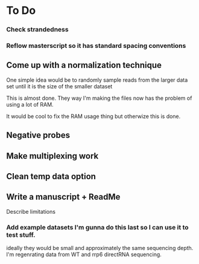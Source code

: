 # To Do

### Check strandedness

### Reflow masterscript so it has standard spacing conventions

## Come up with a normalization technique

One simple idea would be to randomly sample reads from the larger data set until it is the size of the smaller dataset

This is almost done. They way I'm making the files now has the problem of using a lot of RAM.

It would be cool to fix the RAM usage thing but otherwize this is done. 

## Negative probes 

## Make multiplexing work

## Clean temp data option

## Write a manuscript + ReadMe

Describe limitations

### Add example datasets I'm gunna do this last so I can use it to test stuff.

ideally they would be small and approximately the same sequencing depth.
I'm regenrating data from WT and rrp6 directRNA sequencing. 
